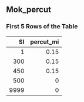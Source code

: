 ## Mok_percut
### First 5 Rows of the Table
|   SI |   percut_mi |
|-----:|------------:|
|    1 |        0.15 |
|  300 |        0.15 |
|  450 |        0.15 |
|  500 |        0    |
| 9999 |        0    |
